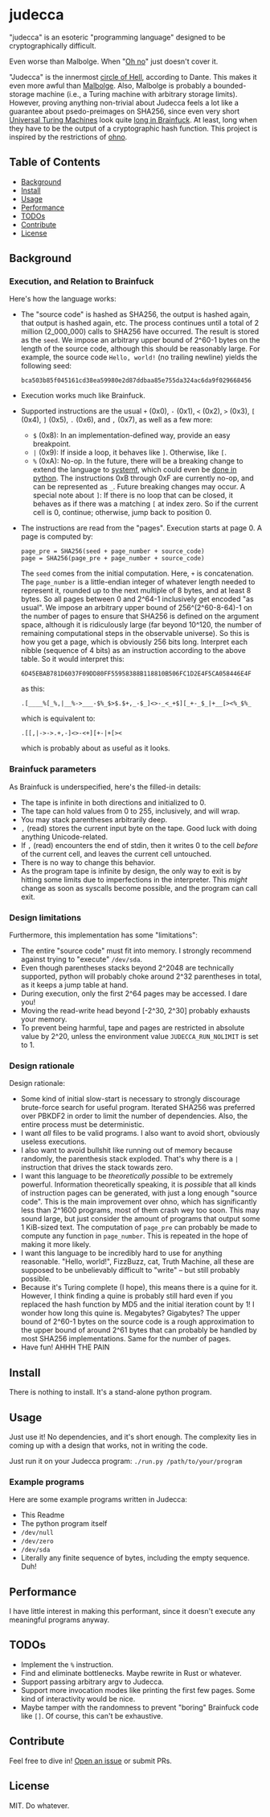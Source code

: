 # judecca

"judecca" is an esoteric "programming language" designed to be cryptographically difficult.

Even worse than Malbolge.  When "[Oh no](https://github.com/BenWiederhake/ohno/)" just doesn't cover it.

"Judecca" is the innermost [circle of Hell](https://en.wikipedia.org/wiki/Inferno_(Dante)#Ninth_Circle_(Treachery)), according to Dante.
This makes it even more awful than [Malbolge](https://esolangs.org/wiki/Malbolge).
Also, Malbolge is probably a bounded-storage machine (i.e., a Turing
machine with arbitrary storage limits).  However, proving anything
non-trivial about Judecca feels a lot like a guarantee about psedo-preimages
on SHA256, since even very short [Universal Turing Machines](http://www.iwriteiam.nl/Ha_bf_Turing.html) look quite
[long in Brainfuck](http://www.hevanet.com/cristofd/brainfuck/utm.b).
At least, long when they have to be the output of a cryptographic hash function.
This project is inspired by the restrictions of [ohno](https://github.com/BenWiederhake/ohno/).

## Table of Contents

- [Background](#background)
- [Install](#install)
- [Usage](#usage)
- [Performance](#performance)
- [TODOs](#todos)
- [Contribute](#contribute)
- [License](#license)

## Background

### Execution, and Relation to Brainfuck

Here's how the language works:
* The "source code" is hashed as SHA256, the output is hashed again, that
  output is hashed again, etc.  The process continues until a total of
  2 million (2_000_000) calls to SHA256 have occurred.  The result is stored
  as the `seed`.  We impose an arbitrary upper bound of 2^60-1 bytes on the
  length of the source code, although this should be reasonably large.
  For example, the source code `Hello, world!` (no trailing newline) yields
  the following seed:

      bca503b85f045161cd38ea59980e2d87ddbaa85e755da324ac6da9f029668456

* Execution works much like Brainfuck.
* Supported instructions are the usual `+` (0x0), `-` (0x1), `<` (0x2),
  `>` (0x3), `[` (0x4), `]` (0x5), `.` (0x6), and `,` (0x7),
  as well as a few more:
  - `$` (0x8): In an implementation-defined way, provide an easy breakpoint.
  - `|` (0x9): If inside a loop, it behaves like `]`.  Otherwise, like `[`.
  - `%` (0xA): No-op.  In the future, there will be a breaking change to extend the language to [systemf](https://github.com/ajyoon/systemf), which could even be [done in python](https://stackoverflow.com/questions/37032203/make-syscall-in-python).
  The instructions 0xB through 0xF are currently no-op, and can be
  represented as `_`.  Future breaking changes may occur.
  A special note about `]`: If there is no loop that can be closed, it behaves
  as if there was a matching `[` at index zero.  So if the current cell is 0,
  continue; otherwise, jump back to position 0.
* The instructions are read from the "pages".  Execution starts at page 0.
  A page is computed by:

      page_pre = SHA256(seed + page_number + source_code)
      page = SHA256(page_pre + page_number + source_code)

  The `seed` comes from the initial computation.  Here, `+` is concatenation.
  The `page_number` is a little-endian integer of whatever length needed to
  represent it, rounded up to the next multiple of 8 bytes, and at least 8
  bytes.  So all pages between 0 and 2^64-1 inclusively get encoded
  "as usual". We impose an arbitrary upper bound of 256^(2^60-8-64)-1 on
  the number of pages to ensure that SHA256 is defined on the argument space,
  although it is ridiculously large (far beyond 10^120, the number of
  remaining computational steps in the observable universe).
  So this is how you get a page, which is obviously 256 bits long.
  Interpret each nibble (sequence of 4 bits) as an instruction according to
  the above table.  So it would interpret this:

      6D45EBAB781D6037F09DD80FF55958388B118810B506FC1D2E4F5CA058446E4F

  as this:

      .[____%[_%,|__%->___-$%_$>$.$+,_-$_]<>-_<_+$][_+-_$_|+__[><%_$%_

  which is equivalent to:

      .[[,|->->.+,-]<>-<+][+-|+[><

  which is probably about as useful as it looks.

### Brainfuck parameters

As Brainfuck is underspecified, here's the filled-in details:
* The tape is infinite in both directions and initialized to 0.
* The tape can hold values from 0 to 255, inclusively, and will wrap.
* You may stack parentheses arbitrarily deep.
* `,` (read) stores the current input byte on the tape. Good luck with doing
  anything Unicode-related.
* If `,` (read) encounters the end of stdin, then it writes 0 to the cell
  *before* of the current cell, and leaves the current cell untouched.
* There is no way to change this behavior.
* As the program tape is infinite by design, the only way to exit is by
  hitting some limits due to imperfections in the interpreter.
  This *might* change as soon as syscalls become possible, and the program
  can call exit.

### Design limitations

Furthermore, this implementation has some "limitations":
* The entire "source code" must fit into memory.  I strongly recommend
  against trying to "execute" `/dev/sda`.
* Even though parentheses stacks beyond 2^2048 are technically supported,
  python will probably choke around 2^32 parentheses in total, as it keeps
  a jump table at hand.
* During execution, only the first 2^64 pages may be accessed.  I dare you!
* Moving the read-write head beyond \[-2^30, 2^30\] probably exhausts your
  memory.
* To prevent being harmful, tape and pages are restricted in absolute value
  by 2^20, unless the environment value `JUDECCA_RUN_NOLIMIT` is set to 1.

### Design rationale

Design rationale:
* Some kind of initial slow-start is necessary to strongly discourage
  brute-force search for useful program.  Iterated SHA256 was preferred over
  PBKDF2 in order to limit the number of dependencies.  Also, the entire
  process must be deterministic.
* I want *all* files to be valid programs.  I also want to avoid short,
  obviously useless executions.
* I also want to avoid bullshit like running out of memory because randomly,
  the parenthesis stack exploded.  That's why there is a `|` instruction that
  drives the stack towards zero.
* I want this language to be *theoretically possible* to be extremely
  powerful.  Information theoretically speaking, it is *possible* that all
  kinds of instruction pages can be generated, with just a long enough
  "source code".  This is the main improvement over ohno, which has
  significantly less than 2^1600 programs, most of them crash wey too soon.
  This may sound large, but just consider the amount of programs that
  output some 1 KiB-sized text.
  The computation of `page_pre` can probably be made to compute any function
  in `page_number`.  This is repeated in the hope of making it more likely.
* I want this language to be incredibly hard to use for anything reasonable.
  "Hello, world!", FizzBuzz, cat, Truth Machine, all these are supposed to be
  unbelievably difficult to "write" – but still probably possible.
* Because it's Turing complete (I hope), this means there is a quine for it.
  However, I think finding a quine is probably still hard even if you
  replaced the hash function by MD5 and the initial iteration count by 1!
  I wonder how long this quine is.  Megabytes?  Gigabytes?
  The upper bound of 2^60-1 bytes on the source code is a rough approximation
  to the upper bound of around 2^61 bytes that can probably be handled by
  most SHA256 implementations.  Same for the number of pages.
* Have fun!  AHHH THE PAIN

## Install

There is nothing to install.  It's a stand-alone python program.

## Usage

Just use it!  No dependencies, and it's short enough.
The complexity lies in coming up with a design that works,
not in writing the code.

Just run it on your Judecca program:
`./run.py /path/to/your/program`

### Example programs

Here are some example programs written in Judecca:

- This Readme
- The python program itself
- `/dev/null`
- `/dev/zero`
- `/dev/sda`
- Literally any finite sequence of bytes, including the empty sequence.  Duh!

## Performance

I have little interest in making this performant,
since it doesn't execute any meaningful programs anyway.

## TODOs

* Implement the `%` instruction.
* Find and eliminate bottlenecks.  Maybe rewrite in Rust or whatever.
* Support passing arbitrary argv to Judecca.
* Support more invocation modes like printing the first few pages.  Some kind of interactivity would be nice.
* Maybe tamper with the randomness to prevent "boring" Brainfuck code like `[]`.  Of course, this can't be exhaustive.

## Contribute

Feel free to dive in! [Open an issue](https://github.com/BenWiederhake/judecca/issues/new) or submit PRs.

## License

MIT.  Do whatever.
